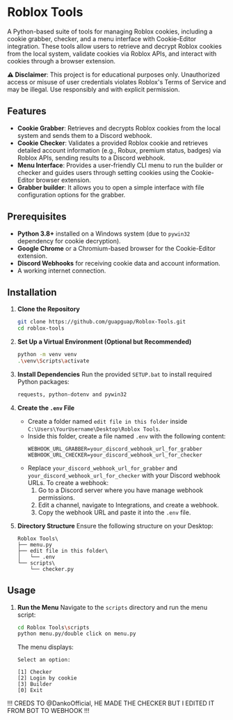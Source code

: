 # Roblox Tools

A Python-based suite of tools for managing Roblox cookies, including a cookie grabber, checker, and a menu interface with Cookie-Editor integration. These tools allow users to retrieve and decrypt Roblox cookies from the local system, validate cookies via Roblox APIs, and interact with cookies through a browser extension.

**⚠️ Disclaimer**: This project is for educational purposes only. Unauthorized access or misuse of user credentials violates Roblox's Terms of Service and may be illegal. Use responsibly and with explicit permission.

## Features
- **Cookie Grabber**: Retrieves and decrypts Roblox cookies from the local system and sends them to a Discord webhook.
- **Cookie Checker**: Validates a provided Roblox cookie and retrieves detailed account information (e.g., Robux, premium status, badges) via Roblox APIs, sending results to a Discord webhook.
- **Menu Interface**: Provides a user-friendly CLI menu to run the builder or checker and guides users through setting cookies using the Cookie-Editor browser extension.
- **Grabber builder**: It allows you to open a simple interface with file configuration options for the grabber.

## Prerequisites
- **Python 3.8+** installed on a Windows system (due to `pywin32` dependency for cookie decryption).
- **Google Chrome** or a Chromium-based browser for the Cookie-Editor extension.
- **Discord Webhooks** for receiving cookie data and account information.
- A working internet connection.

## Installation

1. **Clone the Repository**
   ```bash
   git clone https://github.com/guapguap/Roblox-Tools.git
   cd roblox-tools
   ```

2. **Set Up a Virtual Environment (Optional but Recommended)**
   ```bash
   python -m venv venv
   .\venv\Scripts\activate
   ```

3. **Install Dependencies**
   Run the provided `SETUP.bat` to install required Python packages:
   ```bash
   requests, python-dotenv and pywin32
   ```

4. **Create the `.env` File**
   - Create a folder named `edit file in this folder` inside `C:\Users\YourUsername\Desktop\Roblox Tools`.
   - Inside this folder, create a file named `.env` with the following content:
     ```env
     WEBHOOK_URL_GRABBER=your_discord_webhook_url_for_grabber
     WEBHOOK_URL_CHECKER=your_discord_webhook_url_for_checker
     ```
   - Replace `your_discord_webhook_url_for_grabber` and `your_discord_webhook_url_for_checker` with your Discord webhook URLs. To create a webhook:
     1. Go to a Discord server where you have manage webhook permissions.
     2. Edit a channel, navigate to Integrations, and create a webhook.
     3. Copy the webhook URL and paste it into the `.env` file.

5. **Directory Structure**
   Ensure the following structure on your Desktop:
   ```
   Roblox Tools\
   ├── menu.py
   ├── edit file in this folder\
   │   └── .env
   └── scripts\
       └── checker.py
   ```

## Usage

1. **Run the Menu**
   Navigate to the `scripts` directory and run the menu script:
   ```bash
   cd Roblox Tools\scripts
   python menu.py/double click on menu.py
   ```
   The menu displays:
   ```
   Select an option:
   
   [1] Checker
   [2] Login by cookie
   [3] Builder
   [0] Exit

!!! CREDS TO @DankoOfficial, HE MADE THE CHECKER BUT I EDITED IT FROM BOT TO WEBHOOK !!!
